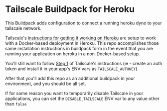 # Tailscale Buildpack for Heroku

This Buildpack adds configuration to connect a running heroku dyno to
your tailscale network.

Tailscale's [instructions for getting it working on
Heroku](https://tailscale.com/kb/1107/heroku/) are setup to work with a
Docker-based deployment in Heroku. This repo accomplishes those
same installation instructions in buildpack form in the event that you
are running your application on heroku in a non-Docker-based setup.

You'll still want to follow [Step
1](https://tailscale.com/kb/1107/heroku/#step-1-generate-an-auth-key-to-authenticate-your-heroku-apps)
of Tailscale's instructions (ie - create an auth token and install it in
your app's ENV vars as `TAILSCALE_AUTHKEY`).

After that you'll add this repo as an additional buildpack in your
environment, and you should be all set.

If for some reason you want to temporarily disable Tailscale in your
applications, you can set the `DISABLE_TAILSCALE` ENV var to any value
other than `false`
